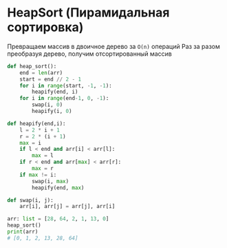 # HeapSort (Пирамидальная сортировка)

Превращаем массив в двоичное дерево за `О(n)` операций
Раз за разом преобразуя дерево, получим отсортированный массив

```python
def heap_sort():
    end = len(arr)
    start = end // 2 - 1
    for i in range(start, -1, -1):
        heapify(end, i)
    for i in range(end-1, 0, -1):
        swap(i, 0)
        heapify(i, 0)

def heapify(end,i):
    l = 2 * i + 1
    r = 2 * (i + 1)
    max = i
    if l < end and arr[i] < arr[l]:
        max = l
    if r < end and arr[max] < arr[r]:
        max = r
    if max != i:
        swap(i, max)
        heapify(end, max)

def swap(i, j):
    arr[i], arr[j] = arr[j], arr[i]

arr: list = [28, 64, 2, 1, 13, 0]
heap_sort()
print(arr)
# [0, 1, 2, 13, 28, 64]
```